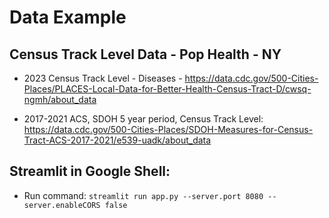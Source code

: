 # Data Example 

## Census Track Level Data - Pop Health - NY  

- 2023 Census Track Level - Diseases -  https://data.cdc.gov/500-Cities-Places/PLACES-Local-Data-for-Better-Health-Census-Tract-D/cwsq-ngmh/about_data 

- 2017-2021 ACS, SDOH 5 year period, Census Track Level: https://data.cdc.gov/500-Cities-Places/SDOH-Measures-for-Census-Tract-ACS-2017-2021/e539-uadk/about_data


## Streamlit in Google Shell: 
- Run command: `streamlit run app.py --server.port 8080 --server.enableCORS false`
